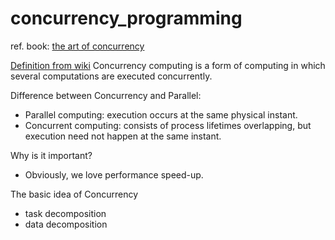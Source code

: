 # concurrency_programming

ref. book: [the art of concurrency](https://dl.acm.org/doi/10.5555/1608962)

[Definition from wiki](https://en.wikipedia.org/wiki/Concurrent_computing)
Concurrency computing is a form of computing in which several computations are executed concurrently.

Difference between Concurrency and Parallel:
- Parallel computing: execution occurs at the same physical instant.
- Concurrent computing: consists of process lifetimes overlapping, but execution need not happen at the same instant.

Why is it important?
- Obviously, we love performance speed-up.

The basic idea of Concurrency
- task decomposition
- data decomposition
